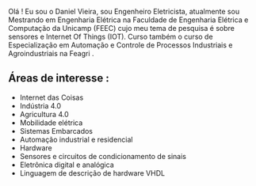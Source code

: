 
Olá !
Eu sou o Daniel Vieira, sou Engenheiro Eletricista, atualmente sou Mestrando em Engenharia Elétrica na Faculdade de Engenharia Elétrica e Computação da Unicamp (FEEC) cujo meu tema de pesquisa é sobre sensores e Internet Of Things (IOT).
Curso também o curso de Especialização em Automação e Controle de Processos Industriais e Agroindustriais na Feagri .

## Áreas de interesse :
* Internet das Coisas
* Indústria 4.0
* Agricultura 4.0
* Mobilidade elétrica
* Sistemas Embarcados
* Automação industrial e residencial
* Hardware
* Sensores e circuitos de condicionamento de sinais
* Eletrônica digital e analógica
* Linguagem de descrição de hardware VHDL
